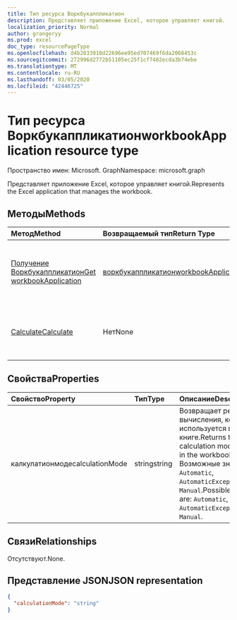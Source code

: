```yaml
---
title: Тип ресурса Воркбукаппликатион
description: Представляет приложение Excel, которое управляет книгой.
localization_priority: Normal
author: grangeryy
ms.prod: excel
doc_type: resourcePageType
ms.openlocfilehash: d4b2833910d22696ee95ed707469f6da2068453c
ms.sourcegitcommit: 272996d2772b51105ec25f1cf7482ecda3b74ebe
ms.translationtype: MT
ms.contentlocale: ru-RU
ms.lasthandoff: 03/05/2020
ms.locfileid: "42446725"
---
```

# <a name="workbookapplication-resource-type"></a><span data-ttu-id="8426a-103">Тип ресурса Воркбукаппликатион</span><span class="sxs-lookup"><span data-stu-id="8426a-103">workbookApplication resource type</span></span>

<span data-ttu-id="8426a-104">Пространство имен: Microsoft. Graph</span><span class="sxs-lookup"><span data-stu-id="8426a-104">Namespace: microsoft.graph</span></span>

<span data-ttu-id="8426a-105">Представляет приложение Excel, которое управляет книгой.</span><span class="sxs-lookup"><span data-stu-id="8426a-105">Represents the Excel application that manages the workbook.</span></span>


## <a name="methods"></a><span data-ttu-id="8426a-106">Методы</span><span class="sxs-lookup"><span data-stu-id="8426a-106">Methods</span></span>

| <span data-ttu-id="8426a-107">Метод</span><span class="sxs-lookup"><span data-stu-id="8426a-107">Method</span></span>           | <span data-ttu-id="8426a-108">Возвращаемый тип</span><span class="sxs-lookup"><span data-stu-id="8426a-108">Return Type</span></span>    |<span data-ttu-id="8426a-109">Описание</span><span class="sxs-lookup"><span data-stu-id="8426a-109">Description</span></span>|
|:---------------|:--------|:----------|
|[<span data-ttu-id="8426a-110">Получение Воркбукаппликатион</span><span class="sxs-lookup"><span data-stu-id="8426a-110">Get workbookApplication</span></span>](../api/workbookapplication-get.md) | [<span data-ttu-id="8426a-111">воркбукаппликатион</span><span class="sxs-lookup"><span data-stu-id="8426a-111">workbookApplication</span></span>](workbookapplication.md) |<span data-ttu-id="8426a-112">Чтение свойств и связей объекта Воркбукаппликатион.</span><span class="sxs-lookup"><span data-stu-id="8426a-112">Read properties and relationships of workbookApplication object.</span></span>|
|[<span data-ttu-id="8426a-113">Calculate</span><span class="sxs-lookup"><span data-stu-id="8426a-113">Calculate</span></span>](../api/workbookapplication-calculate.md)|<span data-ttu-id="8426a-114">Нет</span><span class="sxs-lookup"><span data-stu-id="8426a-114">None</span></span>|<span data-ttu-id="8426a-115">Пересчитывает данные во всех открытых в текущий момент книгах Excel.</span><span class="sxs-lookup"><span data-stu-id="8426a-115">Recalculate all currently opened workbooks in Excel.</span></span>|

## <a name="properties"></a><span data-ttu-id="8426a-116">Свойства</span><span class="sxs-lookup"><span data-stu-id="8426a-116">Properties</span></span>
| <span data-ttu-id="8426a-117">Свойство</span><span class="sxs-lookup"><span data-stu-id="8426a-117">Property</span></span>     | <span data-ttu-id="8426a-118">Тип</span><span class="sxs-lookup"><span data-stu-id="8426a-118">Type</span></span>   |<span data-ttu-id="8426a-119">Описание</span><span class="sxs-lookup"><span data-stu-id="8426a-119">Description</span></span>|
|:---------------|:--------|:----------|
|<span data-ttu-id="8426a-120">калкулатионмоде</span><span class="sxs-lookup"><span data-stu-id="8426a-120">calculationMode</span></span>|<span data-ttu-id="8426a-121">string</span><span class="sxs-lookup"><span data-stu-id="8426a-121">string</span></span>|<span data-ttu-id="8426a-122">Возвращает режим вычисления, который используется в книге.</span><span class="sxs-lookup"><span data-stu-id="8426a-122">Returns the calculation mode used in the workbook.</span></span> <span data-ttu-id="8426a-123">Возможные значения: `Automatic`, `AutomaticExceptTables`, `Manual`.</span><span class="sxs-lookup"><span data-stu-id="8426a-123">Possible values are: `Automatic`, `AutomaticExceptTables`, `Manual`.</span></span>|

## <a name="relationships"></a><span data-ttu-id="8426a-124">Связи</span><span class="sxs-lookup"><span data-stu-id="8426a-124">Relationships</span></span>
<span data-ttu-id="8426a-125">Отсутствуют.</span><span class="sxs-lookup"><span data-stu-id="8426a-125">None.</span></span>


## <a name="json-representation"></a><span data-ttu-id="8426a-126">Представление JSON</span><span class="sxs-lookup"><span data-stu-id="8426a-126">JSON representation</span></span>

<!-- {
  "blockType": "resource",
  "optionalProperties": [

  ],
  "@odata.type": "microsoft.graph.workbookApplication"
}-->

```json
{
  "calculationMode": "string"
}

```

<!-- uuid: 8fcb5dbc-d5aa-4681-8e31-b001d5168d79
2015-10-25 14:57:30 UTC -->
<!--
{
  "type": "#page.annotation",
  "description": "workbookApplication resource",
  "keywords": "",
  "section": "documentation",
  "tocPath": "",
  "suppressions": []
}
-->
